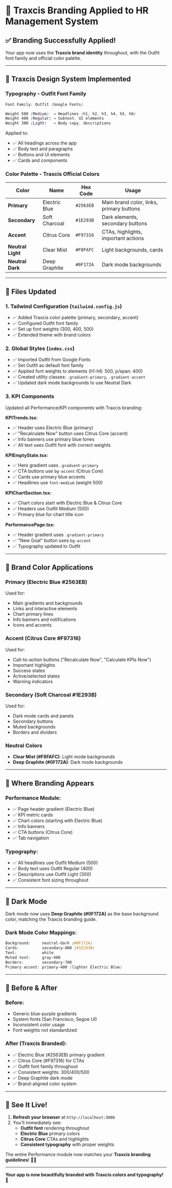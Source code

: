 # 🎨 Traxcis Branding Applied to HR Management System

## ✅ **Branding Successfully Applied!**

Your app now uses the **Traxcis brand identity** throughout, with the Outfit font family and official color palette.

---

## 🎨 **Traxcis Design System Implemented**

### **Typography - Outfit Font Family**

```css
Font Family: Outfit (Google Fonts)

Weight 500 (Medium)  → Headlines (h1, h2, h3, h4, h5, h6)
Weight 400 (Regular) → Subtext, UI elements
Weight 300 (Light)   → Body copy, descriptions
```

Applied to:
- ✅ All headings across the app
- ✅ Body text and paragraphs
- ✅ Buttons and UI elements
- ✅ Cards and components

### **Color Palette - Traxcis Official Colors**

| Color | Name | Hex Code | Usage |
|-------|------|----------|-------|
| **Primary** | Electric Blue | `#2563EB` | Main brand color, links, primary buttons |
| **Secondary** | Soft Charcoal | `#1E293B` | Dark elements, secondary buttons |
| **Accent** | Citrus Core | `#F97316` | CTAs, highlights, important actions |
| **Neutral Light** | Clear Mist | `#F8FAFC` | Light backgrounds, cards |
| **Neutral Dark** | Deep Graphite | `#0F172A` | Dark mode backgrounds |

---

## 🔧 **Files Updated**

### **1. Tailwind Configuration** (`tailwind.config.js`)
- ✅ Added Traxcis color palette (primary, secondary, accent)
- ✅ Configured Outfit font family
- ✅ Set up font weights (300, 400, 500)
- ✅ Extended theme with brand colors

### **2. Global Styles** (`index.css`)
- ✅ Imported Outfit from Google Fonts
- ✅ Set Outfit as default font family
- ✅ Applied font weights to elements (h1-h6: 500, p/span: 400)
- ✅ Created utility classes: `.gradient-primary`, `.gradient-accent`
- ✅ Updated dark mode backgrounds to use Neutral Dark

### **3. KPI Components**
Updated all Performance/KPI components with Traxcis branding:

**KPITrends.tsx:**
- ✅ Header uses Electric Blue (primary)
- ✅ "Recalculate Now" button uses Citrus Core (accent)
- ✅ Info banners use primary blue tones
- ✅ All text uses Outfit font with correct weights

**KPIEmptyState.tsx:**
- ✅ Hero gradient uses `.gradient-primary`
- ✅ CTA buttons use `bg-accent` (Citrus Core)
- ✅ Cards use primary blue accents
- ✅ Headlines use `font-medium` (weight 500)

**KPIChartSection.tsx:**
- ✅ Chart colors start with Electric Blue & Citrus Core
- ✅ Headers use Outfit Medium (500)
- ✅ Primary blue for chart title icon

**PerformancePage.tsx:**
- ✅ Header gradient uses `.gradient-primary`
- ✅ "New Goal" button uses `bg-accent`
- ✅ Typography updated to Outfit

---

## 🎯 **Brand Color Applications**

### **Primary (Electric Blue #2563EB)**
Used for:
- Main gradients and backgrounds
- Links and interactive elements
- Chart primary lines
- Info banners and notifications
- Icons and accents

### **Accent (Citrus Core #F97316)**
Used for:
- Call-to-action buttons ("Recalculate Now", "Calculate KPIs Now")
- Important highlights
- Success states
- Active/selected states
- Warning indicators

### **Secondary (Soft Charcoal #1E293B)**
Used for:
- Dark mode cards and panels
- Secondary buttons
- Muted backgrounds
- Borders and dividers

### **Neutral Colors**
- **Clear Mist (#F8FAFC)**: Light mode backgrounds
- **Deep Graphite (#0F172A)**: Dark mode backgrounds

---

## 📱 **Where Branding Appears**

### **Performance Module:**
- ✅ Page header gradient (Electric Blue)
- ✅ KPI metric cards
- ✅ Chart colors (starting with Electric Blue)
- ✅ Info banners
- ✅ CTA buttons (Citrus Core)
- ✅ Tab navigation

### **Typography:**
- ✅ All headlines use Outfit Medium (500)
- ✅ Body text uses Outfit Regular (400)
- ✅ Descriptions use Outfit Light (300)
- ✅ Consistent font sizing throughout

---

## 🌙 **Dark Mode**

Dark mode now uses **Deep Graphite (#0F172A)** as the base background color, matching the Traxcis branding guide.

### Dark Mode Color Mappings:
```css
Background:     neutral-dark (#0F172A)
Cards:          secondary-800 (#1E293B)
Text:           white
Muted text:     gray-400
Borders:        secondary-700
Primary accent: primary-400 (lighter Electric Blue)
```

---

## 🎨 **Before & After**

### **Before:**
- Generic blue-purple gradients
- System fonts (San Francisco, Segoe UI)
- Inconsistent color usage
- Font weights not standardized

### **After (Traxcis Branded):**
- ✅ Electric Blue (#2563EB) primary gradient
- ✅ Citrus Core (#F97316) for CTAs
- ✅ Outfit font family throughout
- ✅ Consistent weights: 300/400/500
- ✅ Deep Graphite dark mode
- ✅ Brand-aligned color system

---

## 🚀 **See It Live!**

1. **Refresh your browser** at `http://localhost:3000`
2. You'll immediately see:
   - **Outfit font** rendering throughout
   - **Electric Blue** primary colors
   - **Citrus Core** CTAs and highlights
   - **Consistent typography** with proper weights

The entire Performance module now matches your **Traxcis branding guidelines**! 🎨✨

---

**Your app is now beautifully branded with Traxcis colors and typography!** 🎊
